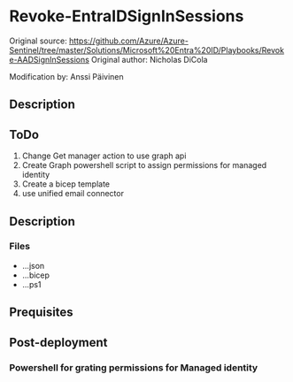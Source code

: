 # Revoke-EntraIDSignInSessions
Original source: https://github.com/Azure/Azure-Sentinel/tree/master/Solutions/Microsoft%20Entra%20ID/Playbooks/Revoke-AADSignInSessions
Original author: Nicholas DiCola

Modification by: Anssi Päivinen

## Description

## ToDo
1. Change Get manager action to use graph api
2. Create Graph powershell script to assign permissions for managed identity
3. Create a bicep template 
4. use unified email connector

## Description

### Files
- ...json
- ...bicep
- ...ps1

## Prequisites

## Post-deployment

### Powershell for grating permissions for Managed identity

```powershell

```